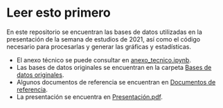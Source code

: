 # Leer esto primero

En este repositorio se encuentran las bases de datos utilizadas en la presentación de la semana de estudios de 2021, así como el código necesario para procesarlas y generar las gráficas y estadísticas.

* El anexo técnico se puede consultar en [anexo_tecnico.ipynb](anexo_tecnico.ipynb).
* Las bases de datos originales se encuentran en la carpeta [Bases de datos originales](Bases%20de%20datos%20originales).
* Algunos documentos de referencia se encuentran en [Documentos de referencia](Documentos%20de%20referencia).
* La presentación se encuentra en [Presentación.pdf](Presentaci&oacute;n.pdf).

